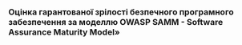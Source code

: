 ### Оцінка гарантованої зрілості безпечного програмного забезпечення за моделлю OWASP SAMM - Software Assurance Maturity Model»
